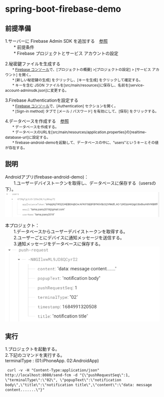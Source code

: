 # spring-boot-firebase-demo

## 前提準備
  1.サーバーに Firebase Admin SDK を追加する　[参照](https://firebase.google.com/docs/admin/setup)  
　　* 前提条件   
　　* Firebase プロジェクトとサービス アカウントの設定

  2.秘密鍵ファイルを生成する  
<span style="font-size: 85%;">
　　* <a href="https://console.firebase.google.com/">Firebase コンソール</a>で、[プロジェクトの概要] >[プロジェクトの設定] > [サービス アカウント] を開く。  
　　* [新しい秘密鍵の生成] をクリックし、[キーを生成] をクリックして確定する。   
　　* キーを含む JSON ファイルを[src/main/resources]に保存し、名前を[service-account-adminsdk.json]に変更する。
</span> 

  3.Firebase Authenticationを設定する  
<span style="font-size: 85%;">
　　* <a href="https://console.firebase.google.com/">Firebase コンソール</a>で、[Authentication] セクションを開く。  
　　* [Sign-in method] タブで [メール / パスワード] を有効にして、[保存] をクリックする。
</span>

  4.データベースを作成する　[参照](https://firebase.google.com/docs/database/android/start)  
<span style="font-size: 85%;">
　　* データベースを作成する。  
　　* データベースのURLを[src/main/resources/application.properties]の[realtime-database-url]に設定する。  
　　* firebase-android-demoを起動して、データベースの中に、"users"というキーとその値が存在する。
</span>


## 説明  
  Androidアプリ(firebase-android-demo)：   
　　1.ユーザーデバイストークンを取得し、データベースに保存する（usersの下）。 
  ![ユーザーとデバイストークン情報](images/users.png)  
  
  本プロジェクト：  
　　1.データベースからユーザーデバイストークンを取得する。  
　　2.ユーザーごとにデバイスに通知メッセージを送信する。  
　　3.通知メッセージをデータベースに保存する。   
 ![通知メッセージ情報](images/request-info.png)  
  

## 実行  
  1.プロジェクトを起動する。  
  2.下記のコマンドを実行する。  
      terminalType :   (01:iPhoneApp. 02:AndroidApp)

``` 
 curl -v -H "Content-Type:application/json" http://localhost:8080/send-fcm -d "{\"pushRequestSeq\":1, \"terminalType\":\"02\", \"popupText\":\"notification body\",\"title\":\"notification title\",\"content\":\"data: message content.......\"}" 

```




